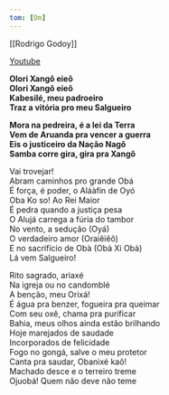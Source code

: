 ```yaml
---
tom: [Dm]
---
```


[[Rodrigo Godoy]]

[Youtube](https://www.youtube.com/watch?v=bN98usP_39g)

**Olori Xangô eieô  
Olori Xangô eieô  
Kabesilé, meu padroeiro  
Traz a vitória pro meu Salgueiro**

**Mora na pedreira, é a lei da Terra  
Vem de Aruanda pra vencer a guerra  
Eis o justiceiro da Nação Nagô  
Samba corre gira, gira pra Xangô**

Vai trovejar!  
Abram caminhos pro grande Obá  
É força, é poder, o Aláàfin de Oyó  
Oba Ko so! Ao Rei Maior  
É pedra quando a justiça pesa  
O Alujá carrega a fúria do tambor  
No vento, a sedução (Oyá)  
O verdadeiro amor (Oraiêiêô)  
E no sacrifício de Obà (Obà Xi Obà)  
Lá vem Salgueiro!

Rito sagrado, ariaxé  
Na igreja ou no candomblé  
A benção, meu Orixá!  
É água pra benzer, fogueira pra queimar  
Com seu oxê, chama pra purificar  
Bahia, meus olhos ainda estão brilhando  
Hoje marejados de saudade  
Incorporados de felicidade  
Fogo no gongá, salve o meu protetor  
Canta pra saudar, Obanixé kaô!  
Machado desce e o terreiro treme  
Ojuobá! Quem não deve não teme
